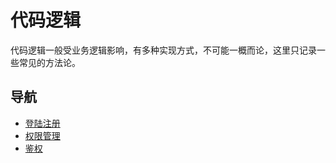 # 代码逻辑

代码逻辑一般受业务逻辑影响，有多种实现方式，不可能一概而论，这里只记录一些常见的方法论。

## 导航
- [登陆注册](./登陆注册.md)
- [权限管理](./权限管理.md)
- [鉴权](./鉴权.md)
